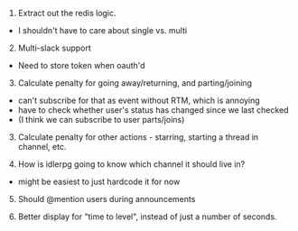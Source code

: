 1. Extract out the redis logic.
  - I shouldn't have to care about single vs. multi

2. Multi-slack support
  - Need to store token when oauth'd

3. Calculate penalty for going away/returning, and parting/joining
  - can't subscribe for that as event without RTM, which is annoying
  - have to check whether user's status has changed since we last checked
  - (I think we can subscribe to user parts/joins)

3. Calculate penalty for other actions - starring, starting a thread in channel, etc.

4. How is idlerpg going to know which channel it should live in?
  - might be easiest to just hardcode it for now

5. Should @mention users during announcements

6. Better display for "time to level", instead of just a number of seconds.